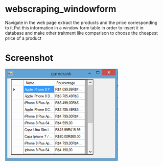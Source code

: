 # webscraping_windowform
Navigate in the web page extract the products and the price corresponding to it.Put this information in a window form table
in order to insert it in database and make other traitment like comparison to choose the cheapest price of a product
# Screenshot
 ![result](/screenshot/table_prices.png) 
